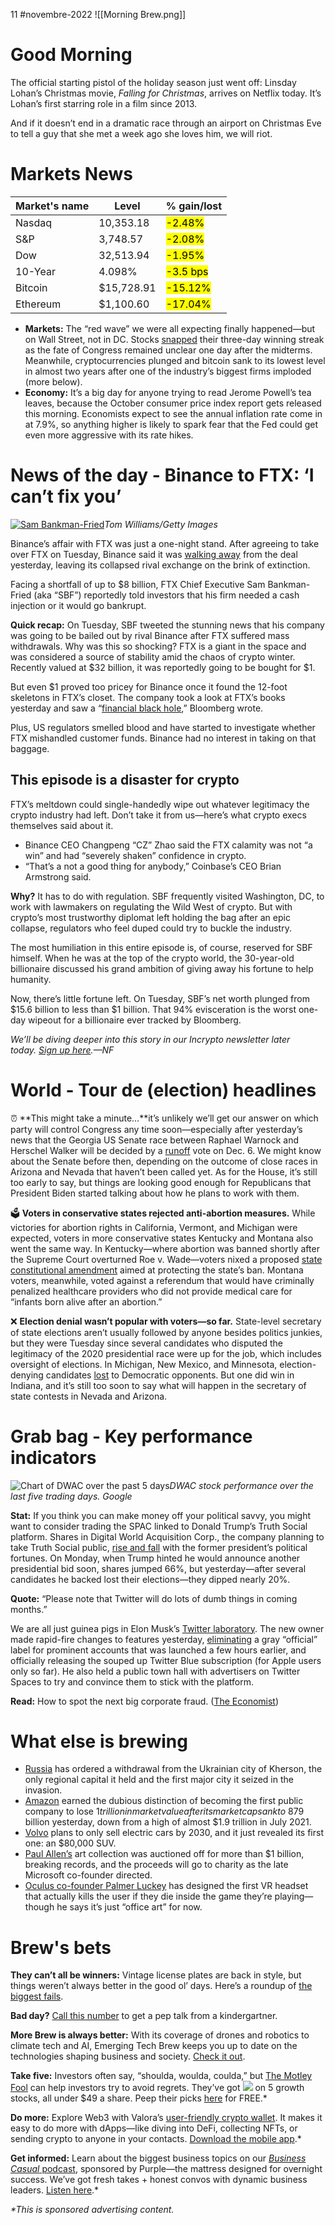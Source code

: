 11 #novembre-2022
![[Morning Brew.png]]
# Good Morning
The official starting pistol of the holiday season just went off: Linsday Lohan’s Christmas movie, _Falling for Christmas_, arrives on Netflix today. It’s Lohan’s first starring role in a film since 2013.

And if it doesn’t end in a dramatic race through an airport on Christmas Eve to tell a guy that she met a week ago she loves him, we will riot.
# Markets News
| Market's name | Level      | % gain/lost                 |
| ------------- | ---------- | --------------------------- |
| Nasdaq        | 10,353.18  | <mark class="hltr-red">-2.48%</mark> |
| S&P           | 3,748.57   | <mark class="hltr-red">-2.08%</mark> |
| Dow           | 32,513.94  | <mark class="hltr-red">-1.95%</mark> |
| 10-Year       | 4.098%     | <mark class="hltr-red">-3.5 bps</mark> |
| Bitcoin       | $15,728.91 | <mark class="hltr-red">-15.12%</mark> |
| Ethereum      | $1,100.60  | <mark class="hltr-red">-17.04%</mark> |
-   **Markets:** The “red wave” we were all expecting finally happened—but on Wall Street, not in DC. Stocks [snapped](https://link.morningbrew.com/click/29650551.3683876/aHR0cHM6Ly93d3cuY25iYy5jb20vMjAyMi8xMS8wOC9zdG9jay1mdXR1cmVzLWFyZS1saXR0bGUtY2hhbmdlZC1hcy13YWxsLXN0cmVldC1hd2FpdHMtcmVzdWx0cy1vZi1taWR0ZXJtLWVsZWN0aW9ucy5odG1s/6360d8c913646a717506c2efBb5ad7078) their three-day winning streak as the fate of Congress remained unclear one day after the midterms. Meanwhile, cryptocurrencies plunged and bitcoin sank to its lowest level in almost two years after one of the industry’s biggest firms imploded (more below).
-   **Economy:** It’s a big day for anyone trying to read Jerome Powell’s tea leaves, because the October consumer price index report gets released this morning. Economists expect to see the annual inflation rate come in at 7.9%, so anything higher is likely to spark fear that the Fed could get even more aggressive with its rate hikes.
# News of the day - Binance to FTX: ‘I can’t fix you’
[![Sam Bankman-Fried](https://ci6.googleusercontent.com/proxy/-RHqyNqCSrX2RBTps8QF3WeIXjyaCeXOl--jFAs2lZZghpSRqWB394nSlqhJVuMWtw-VtUMsf527h4D6NVLaGPadRUt_wVmuP6hDwT8UnvEonYfXkLUWOoEpFUlEQ9JKlUiUYySHUPO3Pecjdg8w5RmZAM378GoLdX3gOPQ6g1HDBiNx-6voR0xeo6NgGN370g=s0-d-e1-ft#https://cdn.sanity.io/images/bl383u0v/production/c51c276da525d26eaa0bace26744fbff34531991-1500x1000.jpg?w=670&q=70&auto=format)](https://link.morningbrew.com/click/29650551.3683876/aHR0cHM6Ly9tb3JuaW5nYnJldy5jb20vZGFpbHkvc3Rvcmllcy8yMDIyLzExLzA5L2NvbGxhcHNlLW9mLWZ0eC1kZWxpdmVycy1tYWpvci1zZXRiYWNrLXRvLWNyeXB0by1pbmR1c3RyeT91dG1fY2FtcGFpZ249bWImdXRtX21lZGl1bT1uZXdzbGV0dGVyJnV0bV9zb3VyY2U9bW9ybmluZ19icmV3Jm1pZD0yMzBkZjcwMjQ3ZDk2NjZkMDM0MDk4MDljZTUxNjRkZA/6360d8c913646a717506c2efC14a4d9f7)_Tom Williams/Getty Images_

Binance’s affair with FTX was just a one-night stand. After agreeing to take over FTX on Tuesday, Binance said it was [walking away](https://link.morningbrew.com/click/29650551.3683876/aHR0cHM6Ly93d3cuY25iYy5jb20vMjAyMi8xMS8wOS9iaW5hbmNlLWJhY2tzLW91dC1vZi1mdHgtcmVzY3VlLWxlYXZpbmctdGhlLWNyeXB0by1leGNoYW5nZS1vbi10aGUtYnJpbmstb2YtY29sbGFwc2UuaHRtbD91dG1fY2FtcGFpZ249bWImdXRtX21lZGl1bT1uZXdzbGV0dGVyJnV0bV9zb3VyY2U9bW9ybmluZ19icmV3/6360d8c913646a717506c2efBafebdfbb) from the deal yesterday, leaving its collapsed rival exchange on the brink of extinction.

Facing a shortfall of up to $8 billion, FTX Chief Executive Sam Bankman-Fried (aka “SBF”) reportedly told investors that his firm needed a cash injection or it would go bankrupt.

**Quick recap:** On Tuesday, SBF tweeted the stunning news that his company was going to be bailed out by rival Binance after FTX suffered mass withdrawals. Why was this so shocking? FTX is a giant in the space and was considered a source of stability amid the chaos of crypto winter. Recently valued at $32 billion, it was reportedly going to be bought for $1.

But even $1 proved too pricey for Binance once it found the 12-foot skeletons in FTX’s closet. The company took a look at FTX’s books yesterday and saw a “[financial black hole](https://link.morningbrew.com/click/29650551.3683876/aHR0cHM6Ly93d3cuYmxvb21iZXJnLmNvbS9uZXdzL2FydGljbGVzLzIwMjItMTEtMDkvYmluYW5jZS1zZWVuLWxpa2VseS10by1iYWxrLWF0LWZ0eC1kZWFsLWFmdGVyLXNwb3R0aW5nLWRlZXAtaG9sZT9zcmVmPUtrUHpwWnZ6/6360d8c913646a717506c2efB048fad42),” Bloomberg wrote.

Plus, US regulators smelled blood and have started to investigate whether FTX mishandled customer funds. Binance had no interest in taking on that baggage.

## This episode is a disaster for crypto

FTX’s meltdown could single-handedly wipe out whatever legitimacy the crypto industry had left. Don’t take it from us—here’s what crypto execs themselves said about it.

-   Binance CEO Changpeng “CZ” Zhao said the FTX calamity was not “a win” and had “severely shaken” confidence in crypto.
-   “That’s a not a good thing for anybody,” Coinbase’s CEO Brian Armstrong said.

**Why?** It has to do with regulation. SBF frequently visited Washington, DC, to work with lawmakers on regulating the Wild West of crypto. But with crypto’s most trustworthy diplomat left holding the bag after an epic collapse, regulators who feel duped could try to buckle the industry.

The most humiliation in this entire episode is, of course, reserved for SBF himself. When he was at the top of the crypto world, the 30-year-old billionaire discussed his grand ambition of giving away his fortune to help humanity.

Now, there’s little fortune left. On Tuesday, SBF’s net worth plunged from $15.6 billion to less than $1 billion. That 94% evisceration is the worst one-day wipeout for a billionaire ever tracked by Bloomberg.

_We’ll be diving deeper into this story in our Incrypto newsletter later today. [Sign up here](https://link.morningbrew.com/click/29650551.3683876/aHR0cHM6Ly93d3cubW9ybmluZ2JyZXcuY29tL2luY3J5cHRvL3N1YnNjcmliZT91dG1fY2FtcGFpZ249bWImdXRtX21lZGl1bT1uZXdzbGV0dGVyJnV0bV9zb3VyY2U9bW9ybmluZ19icmV3Jm1pZD0yMzBkZjcwMjQ3ZDk2NjZkMDM0MDk4MDljZTUxNjRkZA/6360d8c913646a717506c2efB28606760).—NF_
# World - Tour de (election) headlines
⏰ **This might take a minute…**it’s unlikely we’ll get our answer on which party will control Congress any time soon—especially after yesterday’s news that the Georgia US Senate race between Raphael Warnock and Herschel Walker will be decided by a [runoff](https://link.morningbrew.com/click/29650551.3683876/aHR0cHM6Ly9hcG5ld3MuY29tL2FydGljbGUvZ2VvcmdpYS1zZW5hdGUtcmFjZS1ydW5vZmYtMjAyMi1taWR0ZXJtcy1iMzJlODQ3ODRlOWU2NDRiM2UzMTYzYjdjYTljYzU2OT91dG1fc291cmNlPWhvbWVwYWdlJnV0bV9tZWRpdW09VG9wTmV3cyZ1dG1fY2FtcGFpZ249cG9zaXRpb25fMDI/6360d8c913646a717506c2efB05b10cd7) vote on Dec. 6. We might know about the Senate before then, depending on the outcome of close races in Arizona and Nevada that haven’t been called yet. As for the House, it’s still too early to say, but things are looking good enough for Republicans that President Biden started talking about how he plans to work with them.

🗳️ **Voters in conservative states rejected anti-abortion measures.** While victories for abortion rights in California, Vermont, and Michigan were expected, voters in more conservative states Kentucky and Montana also went the same way. In Kentucky—where abortion was banned shortly after the Supreme Court overturned Roe v. Wade—voters nixed a proposed [state constitutional amendment](https://link.morningbrew.com/click/29650551.3683876/aHR0cHM6Ly93d3cuY25iYy5jb20vMjAyMi8xMS8wOS9taWR0ZXJtLWVsZWN0aW9ucy1rZW50dWNreS1yZWplY3RzLWFudGktYWJvcnRpb24tY29uc3RpdHV0aW9uYWwtYW1lbmRtZW50Lmh0bWw_dXRtX2NhbXBhaWduPW1iJnV0bV9tZWRpdW09bmV3c2xldHRlciZ1dG1fc291cmNlPW1vcm5pbmdfYnJldw/6360d8c913646a717506c2efB93246bad) aimed at protecting the state’s ban. Montana voters, meanwhile, voted against a referendum that would have criminally penalized healthcare providers who did not provide medical care for “infants born alive after an abortion.”

❌ **Election denial wasn’t popular with voters—so far.** State-level secretary of state elections aren’t usually followed by anyone besides politics junkies, but they were Tuesday since several candidates who disputed the legitimacy of the 2020 presidential race were up for the job, which includes oversight of elections. In Michigan, New Mexico, and Minnesota, election-denying candidates [lost](https://link.morningbrew.com/click/29650551.3683876/aHR0cHM6Ly93d3cubnl0aW1lcy5jb20vMjAyMi8xMS8wOS91cy9wb2xpdGljcy90cnVtcC1lbGVjdGlvbi1jYW5kaWRhdGVzLXZvdGluZy5odG1sP3V0bV9jYW1wYWlnbj1tYiZ1dG1fbWVkaXVtPW5ld3NsZXR0ZXImdXRtX3NvdXJjZT1tb3JuaW5nX2JyZXc/6360d8c913646a717506c2efBe7492e9e) to Democratic opponents. But one did win in Indiana, and it’s still too soon to say what will happen in the secretary of state contests in Nevada and Arizona.
# Grab bag - Key performance indicators
![Chart of DWAC over the past 5 days](https://ci6.googleusercontent.com/proxy/XSgXUMbELiXP4w76z5TJlrxKmcJ29Ch4RTXhLDo9FdeV9Xz5P4pMt4PdPP916YtGeAV4H-A-Gl2gBFHCUHgiriyHSGBX_x6Bk7QyqP6HAvNfh_2M1isT29ohq5vka42zp6AYVb_nsPLMdLhbkY1KxkZbUHer3z-YDV6yjGjO7iVtLJb_hhK52PCtYSbzVGf7Ug=s0-d-e1-ft#https://cdn.sanity.io/images/bl383u0v/production/1823fba4105fb235507cc45701bfe3aedcb9da0a-1500x1000.jpg?w=670&q=70&auto=format)_DWAC stock performance over the last five trading days. Google_

**Stat:** If you think you can make money off your political savvy, you might want to consider trading the SPAC linked to Donald Trump’s Truth Social platform. Shares in Digital World Acquisition Corp., the company planning to take Truth Social public, [rise and fall](https://link.morningbrew.com/click/29650551.3683876/aHR0cHM6Ly93d3cuY25iYy5jb20vMjAyMi8xMS8wOS90cnV0aC1zb2NpYWwtbWVyZ2VyLXBhcnRuZXJzLXN0b2NrLWZhbGxzLWFmdGVyLXRydW1wLWNhbmRpZGF0ZXMtdW5kZXJ3aGVsbS5odG1sP3V0bV9jYW1wYWlnbj1tYiZ1dG1fbWVkaXVtPW5ld3NsZXR0ZXImdXRtX3NvdXJjZT1tb3JuaW5nX2JyZXc/6360d8c913646a717506c2efBc74ce04b) with the former president’s political fortunes. On Monday, when Trump hinted he would announce another presidential bid soon, shares jumped 66%, but yesterday—after several candidates he backed lost their elections—they dipped nearly 20%.

**Quote:** “Please note that Twitter will do lots of dumb things in coming months.”

We are all just guinea pigs in Elon Musk’s [Twitter laboratory](https://link.morningbrew.com/click/29650551.3683876/aHR0cHM6Ly93d3cueW91dHViZS5jb20vd2F0Y2g_dj1zNWFWWnQ5MHhyTQ/6360d8c913646a717506c2efB816a3b4d). The new owner made rapid-fire changes to features yesterday, [eliminating](https://link.morningbrew.com/click/29650551.3683876/aHR0cHM6Ly92YXJpZXR5LmNvbS8yMDIyL2RpZ2l0YWwvbmV3cy9tdXNrLWtpbGxzLXR3aXR0ZXItb2ZmaWNpYWwtYWNjb3VudC10YWdzLWJsdWUtY2hlY2stbWFyay0xMjM1NDI3OTc5Lz91dG1fY2FtcGFpZ249bWImdXRtX21lZGl1bT1uZXdzbGV0dGVyJnV0bV9zb3VyY2U9bW9ybmluZ19icmV3/6360d8c913646a717506c2efB8d8e4bd3) a gray “official” label for prominent accounts that was launched a few hours earlier, and officially releasing the souped up Twitter Blue subscription (for Apple users only so far). He also held a public town hall with advertisers on Twitter Spaces to try and convince them to stick with the platform.

**Read:** How to spot the next big corporate fraud. ([The Economist](https://link.morningbrew.com/click/29650551.3683876/aHR0cHM6Ly9lY29uLnN0LzNVcVU0anU_dXRtX2NhbXBhaWduPW1iJnV0bV9tZWRpdW09bmV3c2xldHRlciZ1dG1fc291cmNlPW1vcm5pbmdfYnJldw/6360d8c913646a717506c2efB43003b08))
# What else is brewing
-   [Russia](https://link.morningbrew.com/click/29650551.3683876/aHR0cHM6Ly93d3cuYmxvb21iZXJnLmNvbS9uZXdzL2FydGljbGVzLzIwMjItMTEtMDkvcnVzc2lhLXMtc2hvaWd1LW9yZGVycy10cm9vcHMtdG8tbGVhdmUtdWtyYWluaWFuLWNpdHktb2Yta2hlcnNvbj9zcm5kPXByZW1pdW0mc3JlZj1La1B6cFp2eg/6360d8c913646a717506c2efB0b252ef6) has ordered a withdrawal from the Ukrainian city of Kherson, the only regional capital it held and the first major city it seized in the invasion.
-   [Amazon](https://link.morningbrew.com/click/29650551.3683876/aHR0cHM6Ly93d3cuYmxvb21iZXJnLmNvbS9uZXdzL2FydGljbGVzLzIwMjItMTEtMDkvYW1hem9uLWhpdHMtdW53ZWxjb21lLW1pbGVzdG9uZS13aXRoLTEtdHJpbGxpb24taW4tdmFsdWUtbG9zdD9zcm5kPXByZW1pdW0mc3JlZj1La1B6cFp2eg/6360d8c913646a717506c2efBd32ba1b1) earned the dubious distinction of becoming the first public company to lose $1 trillion in market value after its market cap sank to ~$879 billion yesterday, down from a high of almost $1.9 trillion in July 2021.
-   [Volvo](https://link.morningbrew.com/click/29650551.3683876/aHR0cHM6Ly93d3cuY25iYy5jb20vMjAyMi8xMS8wOS92b2x2by1yZXZlYWxzLW5ldy04MDAwMC1lbGVjdHJpYy1zdXYtd2l0aC1sdW1pbmFyLWxpZGFyLmh0bWw_dXRtX2NhbXBhaWduPW1iJnV0bV9tZWRpdW09bmV3c2xldHRlciZ1dG1fc291cmNlPW1vcm5pbmdfYnJldw/6360d8c913646a717506c2efBad173e7f) plans to only sell electric cars by 2030, and it just revealed its first one: an $80,000 SUV.
-   [Paul Allen’s](https://link.morningbrew.com/click/29650551.3683876/aHR0cHM6Ly93d3cubnl0aW1lcy5jb20vMjAyMi8xMS8wOS9hcnRzL2Rlc2lnbi9wYXVsLWFsbGVuLWF1Y3Rpb24tY2hyaXN0aWVzLmh0bWw_dXRtX2NhbXBhaWduPW1iJnV0bV9tZWRpdW09bmV3c2xldHRlciZ1dG1fc291cmNlPW1vcm5pbmdfYnJldw/6360d8c913646a717506c2efB7908a97b) art collection was auctioned off for more than $1 billion, breaking records, and the proceeds will go to charity as the late Microsoft co-founder directed.
-   [Oculus co-founder Palmer Luckey](https://link.morningbrew.com/click/29650551.3683876/aHR0cDovL3BhbG1lcmx1Y2tleS5jb20vaWYteW91LWRpZS1pbi10aGUtZ2FtZS15b3UtZGllLWluLXJlYWwtbGlmZS8_dXRtX2NvbnRlbnQ9bnVsbCZ1dG1fc291cmNlPVNhaWx0aHJ1JnV0bV9tZWRpdW09ZW1haWwmdXRtX2NhbXBhaWduPVdlZG5lc2RheSUyMEVtYWlsJnV0bV90ZXJtPTRBQkNE/6360d8c913646a717506c2efB84b472a0) has designed the first VR headset that actually kills the user if they die inside the game they’re playing—though he says it’s just “office art” for now.
# Brew's bets
**They can’t all be winners:** Vintage license plates are back in style, but things weren’t always better in the good ol’ days. Here’s a roundup of [the biggest fails](https://link.morningbrew.com/click/29650551.3683876/aHR0cHM6Ly93d3cuc21pdGhzb25pYW5tYWcuY29tL2hpc3RvcnkvYmlnZ2VzdC1saWNlbnNlLXBsYXRlLWZhaWxzLXVzLWhpc3RvcnktMTgwOTgxMDI1Lz91dG1fc291cmNlPWpvaW4xNDQwJnV0bV9tZWRpdW09ZW1haWwmdXRtX3BsYWNlbWVudD1uZXdzbGV0dGVy/6360d8c913646a717506c2efB11c38ad8).

**Bad day?** [Call this number](https://link.morningbrew.com/click/29650551.3683876/aHR0cHM6Ly93d3cucGVwdG9jLm5ldC9ob3RsaW5lP3V0bV9jYW1wYWlnbj1tYiZ1dG1fbWVkaXVtPW5ld3NsZXR0ZXImdXRtX3NvdXJjZT1tb3JuaW5nX2JyZXc/6360d8c913646a717506c2efBfab74b54) to get a pep talk from a kindergartner.

**More Brew is always better:** With its coverage of drones and robotics to climate tech and AI, Emerging Tech Brew keeps you up to date on the technologies shaping business and society. [Check it out](https://link.morningbrew.com/click/29650551.3683876/aHR0cHM6Ly9lbWVyZ2luZ3RlY2hicmV3LmNvbS9zdWJzY3JpYmU_dXRtX2NhbXBhaWduPW1iJnV0bV9tZWRpdW09bmV3c2xldHRlciZ1dG1fc291cmNlPW1vcm5pbmdfYnJldyZtaWQ9MjMwZGY3MDI0N2Q5NjY2ZDAzNDA5ODA5Y2U1MTY0ZGQ/6360d8c913646a717506c2efBa48b0cbb).

**Take five:** Investors often say, “shoulda, woulda, coulda,” but [The Motley Fool](https://link.morningbrew.com/click/29650551.3683876/aHR0cHM6Ly93d3cuZm9vbC5jb20vZWNhcC81LXN0b2Nrcy11bmRlci00OS02Lz9haWQ9OTM5NCZwYWlkPTkzOTQmcHNvdXJjZT1lc2FtbmJ3ZGcwNTAwMTI2JnNvdXJjZT1lc2FtbmJ3ZGcwNTAwMTI2JnV0bV9jYW1wYWlnbj01c3RvY2tzdW5kZXI1MC01MGRvbGxhcnMmdXRtX21lZGl1bT1jb250ZW50bWFya2V0aW5nJnV0bV9zb3VyY2U9bW9ybmluZ2JyZXcmd2FpZD05Mzk0Jndzb3VyY2U9ZXNhbW5id2RnMDUwMDEyNiZ0ZXN0SWQ9ZS1zYS01LXN0b2Nrcy11bmRlci01MCZjZWxsSWQ9NyZjYW1wYWlnbj1zYS01LWZyZWUtc3RvY2tzLXVuZGVyLTUw/6360d8c913646a717506c2efB78a7175b) can help investors try to avoid regrets. They’ve got ![](https://ci6.googleusercontent.com/proxy/radu9tjs2qgbV009tyehkiZ4he54JybdVf1C9mB1foJP7S387cxGAw4UcS4muCTGHgL0uR-mcTDe0of1XGpgokLumoFDmQ-Qn029XPW_PnqhZXDriDDdWSa4OMNS6d5Ge-U9rW3yy19JUNJHA-450iw=s0-d-e1-ft#https://emojipedia-us.s3.dualstack.us-west-1.amazonaws.com/thumbs/120/apple/237/eyes_1f440.png) on 5 growth stocks, all under $49 a share. Peep their picks [here](https://link.morningbrew.com/click/29650551.3683876/aHR0cHM6Ly93d3cuZm9vbC5jb20vZWNhcC81LXN0b2Nrcy11bmRlci00OS02Lz9haWQ9OTM5NCZwYWlkPTkzOTQmcHNvdXJjZT1lc2FtbmJ3ZGcwNTAwMTI2JnNvdXJjZT1lc2FtbmJ3ZGcwNTAwMTI2JnV0bV9jYW1wYWlnbj01c3RvY2tzdW5kZXI1MC01MGRvbGxhcnMmdXRtX21lZGl1bT1jb250ZW50bWFya2V0aW5nJnV0bV9zb3VyY2U9bW9ybmluZ2JyZXcmd2FpZD05Mzk0Jndzb3VyY2U9ZXNhbW5id2RnMDUwMDEyNiZ0ZXN0SWQ9ZS1zYS01LXN0b2Nrcy11bmRlci01MCZjZWxsSWQ9NyZjYW1wYWlnbj1zYS01LWZyZWUtc3RvY2tzLXVuZGVyLTUw/6360d8c913646a717506c2efC78a7175b) for FREE.*

**Do more:** Explore Web3 with Valora’s [user-friendly crypto wallet](https://link.morningbrew.com/click/29650551.3683876/aHR0cHM6Ly9hcHAuYWRqdXN0LmNvbS83aGJxd3hhP3V0bV9jYW1wYWlnbj1tYiZ1dG1fbWVkaXVtPW5ld3NsZXR0ZXImdXRtX3NvdXJjZT1tb3JuaW5nX2JyZXc/6360d8c913646a717506c2efB1e586bbf). It makes it easy to do more with dApps—like diving into DeFi, collecting NFTs, or sending crypto to anyone in your contacts. [Download the mobile app](https://link.morningbrew.com/click/29650551.3683876/aHR0cHM6Ly9hcHAuYWRqdXN0LmNvbS83aGJxd3hhP3V0bV9jYW1wYWlnbj1tYiZ1dG1fbWVkaXVtPW5ld3NsZXR0ZXImdXRtX3NvdXJjZT1tb3JuaW5nX2JyZXc/6360d8c913646a717506c2efC1e586bbf).*

**Get informed:** Learn about the biggest business topics on our [_Business Casual_ podcast](https://link.morningbrew.com/click/29650551.3683876/aHR0cHM6Ly93d3cuYnVzaW5lc3NjYXN1YWwuZm0vP3V0bV9jYW1wYWlnbj1tYiZ1dG1fbWVkaXVtPW5ld3NsZXR0ZXImdXRtX3NvdXJjZT1tb3JuaW5nX2JyZXc/6360d8c913646a717506c2efB6c2e9b96), sponsored by Purple—the mattress designed for overnight success. We’ve got fresh takes + honest convos with dynamic business leaders. [Listen here](https://link.morningbrew.com/click/29650551.3683876/aHR0cHM6Ly93d3cuYnVzaW5lc3NjYXN1YWwuZm0vP3V0bV9jYW1wYWlnbj1tYiZ1dG1fbWVkaXVtPW5ld3NsZXR0ZXImdXRtX3NvdXJjZT1tb3JuaW5nX2JyZXc/6360d8c913646a717506c2efC6c2e9b96).*

_*This is sponsored advertising content._
